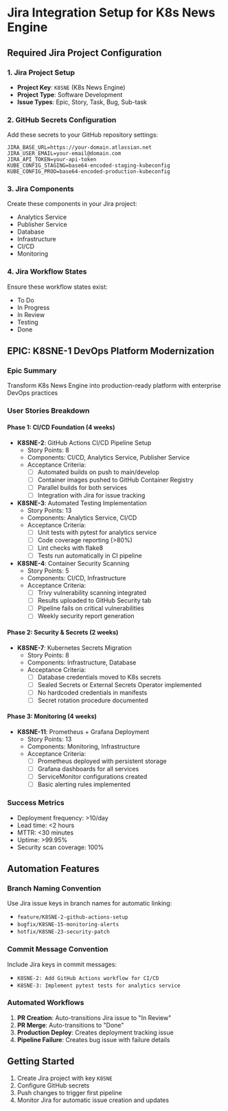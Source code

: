 # Jira Integration Setup for K8s News Engine

## Required Jira Project Configuration

### 1. Jira Project Setup
- **Project Key**: `K8SNE` (K8s News Engine)
- **Project Type**: Software Development
- **Issue Types**: Epic, Story, Task, Bug, Sub-task

### 2. GitHub Secrets Configuration
Add these secrets to your GitHub repository settings:

```
JIRA_BASE_URL=https://your-domain.atlassian.net
JIRA_USER_EMAIL=your-email@domain.com  
JIRA_API_TOKEN=your-api-token
KUBE_CONFIG_STAGING=base64-encoded-staging-kubeconfig
KUBE_CONFIG_PROD=base64-encoded-production-kubeconfig
```

### 3. Jira Components
Create these components in your Jira project:
- Analytics Service
- Publisher Service  
- Database
- Infrastructure
- CI/CD
- Monitoring

### 4. Jira Workflow States
Ensure these workflow states exist:
- To Do
- In Progress
- In Review
- Testing
- Done

## EPIC: K8SNE-1 DevOps Platform Modernization

### Epic Summary
Transform K8s News Engine into production-ready platform with enterprise DevOps practices

### User Stories Breakdown

#### Phase 1: CI/CD Foundation (4 weeks)
- **K8SNE-2**: GitHub Actions CI/CD Pipeline Setup
  - Story Points: 8
  - Components: CI/CD, Analytics Service, Publisher Service
  - Acceptance Criteria:
    - [ ] Automated builds on push to main/develop
    - [ ] Container images pushed to GitHub Container Registry
    - [ ] Parallel builds for both services
    - [ ] Integration with Jira for issue tracking

- **K8SNE-3**: Automated Testing Implementation  
  - Story Points: 13
  - Components: Analytics Service, CI/CD
  - Acceptance Criteria:
    - [ ] Unit tests with pytest for analytics service
    - [ ] Code coverage reporting (>80%)
    - [ ] Lint checks with flake8
    - [ ] Tests run automatically in CI pipeline

- **K8SNE-4**: Container Security Scanning
  - Story Points: 5
  - Components: CI/CD, Infrastructure
  - Acceptance Criteria:
    - [ ] Trivy vulnerability scanning integrated
    - [ ] Results uploaded to GitHub Security tab
    - [ ] Pipeline fails on critical vulnerabilities
    - [ ] Weekly security report generation

#### Phase 2: Security & Secrets (2 weeks)
- **K8SNE-7**: Kubernetes Secrets Migration
  - Story Points: 8
  - Components: Infrastructure, Database
  - Acceptance Criteria:
    - [ ] Database credentials moved to K8s secrets
    - [ ] Sealed Secrets or External Secrets Operator implemented
    - [ ] No hardcoded credentials in manifests
    - [ ] Secret rotation procedure documented

#### Phase 3: Monitoring (4 weeks)  
- **K8SNE-11**: Prometheus + Grafana Deployment
  - Story Points: 13
  - Components: Monitoring, Infrastructure
  - Acceptance Criteria:
    - [ ] Prometheus deployed with persistent storage
    - [ ] Grafana dashboards for all services
    - [ ] ServiceMonitor configurations created
    - [ ] Basic alerting rules implemented

### Success Metrics
- Deployment frequency: >10/day
- Lead time: <2 hours
- MTTR: <30 minutes  
- Uptime: >99.95%
- Security scan coverage: 100%

## Automation Features

### Branch Naming Convention
Use Jira issue keys in branch names for automatic linking:
- `feature/K8SNE-2-github-actions-setup`
- `bugfix/K8SNE-15-monitoring-alerts`
- `hotfix/K8SNE-23-security-patch`

### Commit Message Convention  
Include Jira keys in commit messages:
- `K8SNE-2: Add GitHub Actions workflow for CI/CD`
- `K8SNE-3: Implement pytest tests for analytics service`

### Automated Workflows
1. **PR Creation**: Auto-transitions Jira issue to "In Review"
2. **PR Merge**: Auto-transitions to "Done"  
3. **Production Deploy**: Creates deployment tracking issue
4. **Pipeline Failure**: Creates bug issue with failure details

## Getting Started
1. Create Jira project with key `K8SNE`
2. Configure GitHub secrets
3. Push changes to trigger first pipeline
4. Monitor Jira for automatic issue creation and updates